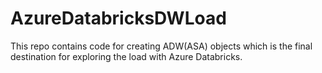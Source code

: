# AzureDatabricksDWLoad
This repo contains code for creating ADW(ASA) objects which is the final destination for exploring the load with Azure Databricks.
